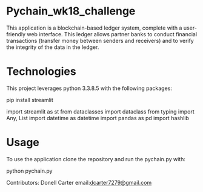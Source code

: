 # Pychain_wk18_challenge

This application is a blockchain-based ledger system, complete with a user-friendly web interface. This ledger allows partner banks to conduct financial transactions (transfer money between senders and receivers) and to verify the integrity of the data in the ledger.

# Technologies 

This project leverages python 3.3.8.5 with the following packages:

pip install streamlit

import streamlit as st
from dataclasses import dataclass
from typing import Any, List
import datetime as datetime
import pandas as pd
import hashlib

# Usage

To use the application clone the repository and run the pychain.py with:

python pychain.py

Contributors: Donell Carter email:dcarter7279@gmail.com
